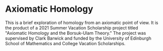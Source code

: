 # Axiomatic Homology
This is a brief exploration of homology from an axiomatic point of view. It is the product of a 2021 Summer Vacation Scholarship project titled "Axiomatic Homology and the Borsuk-Ulam Theory." The project was supervised by Clark Barwick and funded by the University of Edinburgh School of Mathematics and College Vacation Scholarships.
